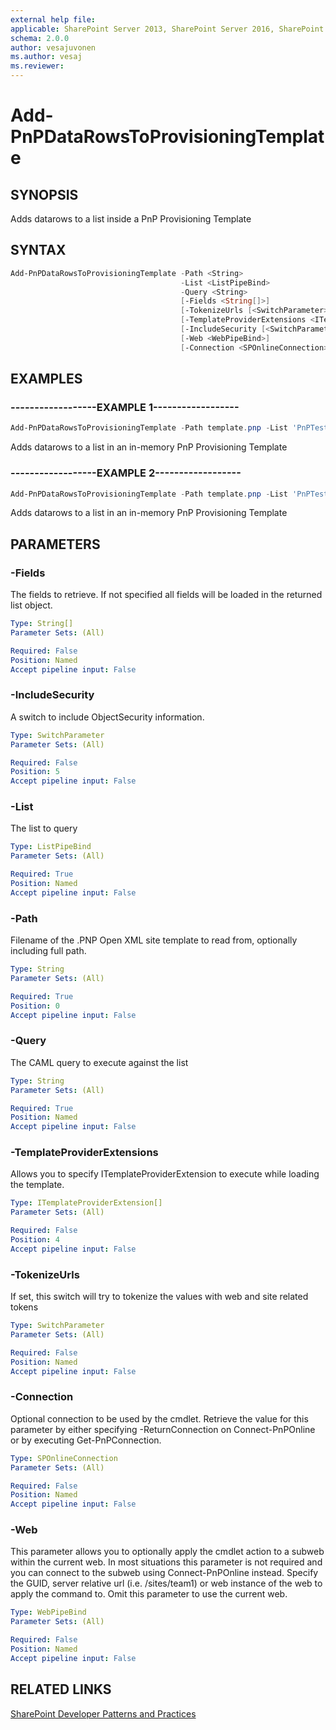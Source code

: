 ```yaml
---
external help file:
applicable: SharePoint Server 2013, SharePoint Server 2016, SharePoint Server 2019, SharePoint Online
schema: 2.0.0
author: vesajuvonen
ms.author: vesaj
ms.reviewer:
---
```

# Add-PnPDataRowsToProvisioningTemplate

## SYNOPSIS
Adds datarows to a list inside a PnP Provisioning Template

## SYNTAX 

```powershell
Add-PnPDataRowsToProvisioningTemplate -Path <String>
                                      -List <ListPipeBind>
                                      -Query <String>
                                      [-Fields <String[]>]
                                      [-TokenizeUrls [<SwitchParameter>]]
                                      [-TemplateProviderExtensions <ITemplateProviderExtension[]>]
                                      [-IncludeSecurity [<SwitchParameter>]]
                                      [-Web <WebPipeBind>]
                                      [-Connection <SPOnlineConnection>]
```

## EXAMPLES

### ------------------EXAMPLE 1------------------
```powershell
Add-PnPDataRowsToProvisioningTemplate -Path template.pnp -List 'PnPTestList' -Query '<View></View>' -Fields 'Title','Choice'
```

Adds datarows to a list in an in-memory PnP Provisioning Template

### ------------------EXAMPLE 2------------------
```powershell
Add-PnPDataRowsToProvisioningTemplate -Path template.pnp -List 'PnPTestList' -Query '<View></View>' -Fields 'Title','Choice' -IncludeSecurity
```

Adds datarows to a list in an in-memory PnP Provisioning Template

## PARAMETERS

### -Fields
The fields to retrieve. If not specified all fields will be loaded in the returned list object.

```yaml
Type: String[]
Parameter Sets: (All)

Required: False
Position: Named
Accept pipeline input: False
```

### -IncludeSecurity
A switch to include ObjectSecurity information.

```yaml
Type: SwitchParameter
Parameter Sets: (All)

Required: False
Position: 5
Accept pipeline input: False
```

### -List
The list to query

```yaml
Type: ListPipeBind
Parameter Sets: (All)

Required: True
Position: Named
Accept pipeline input: False
```

### -Path
Filename of the .PNP Open XML site template to read from, optionally including full path.

```yaml
Type: String
Parameter Sets: (All)

Required: True
Position: 0
Accept pipeline input: False
```

### -Query
The CAML query to execute against the list

```yaml
Type: String
Parameter Sets: (All)

Required: True
Position: Named
Accept pipeline input: False
```

### -TemplateProviderExtensions
Allows you to specify ITemplateProviderExtension to execute while loading the template.

```yaml
Type: ITemplateProviderExtension[]
Parameter Sets: (All)

Required: False
Position: 4
Accept pipeline input: False
```

### -TokenizeUrls
If set, this switch will try to tokenize the values with web and site related tokens

```yaml
Type: SwitchParameter
Parameter Sets: (All)

Required: False
Position: Named
Accept pipeline input: False
```

### -Connection
Optional connection to be used by the cmdlet. Retrieve the value for this parameter by either specifying -ReturnConnection on Connect-PnPOnline or by executing Get-PnPConnection.

```yaml
Type: SPOnlineConnection
Parameter Sets: (All)

Required: False
Position: Named
Accept pipeline input: False
```

### -Web
This parameter allows you to optionally apply the cmdlet action to a subweb within the current web. In most situations this parameter is not required and you can connect to the subweb using Connect-PnPOnline instead. Specify the GUID, server relative url (i.e. /sites/team1) or web instance of the web to apply the command to. Omit this parameter to use the current web.

```yaml
Type: WebPipeBind
Parameter Sets: (All)

Required: False
Position: Named
Accept pipeline input: False
```

## RELATED LINKS

[SharePoint Developer Patterns and Practices](https://aka.ms/sppnp)
